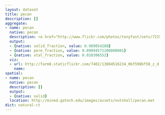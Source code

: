 ```yaml
---
layout: dataset
title: pecan
description: []
aggregate:
- name: pecan
  native: pecan
  description: <a href="http://www.flickr.com/photos/tonyfast/sets/72157642203874925/">Some visualizations of the Pecan CT volume.</a>
  output:
  - {native: solid_fraction, value: 0.909054288}
  - {native: pore_fraction, value: 0.09094571200000001}
  - {native: xtal_fraction, value: 0.010306552}
  viz:
  - url: http://farm8.staticflickr.com/7402/13084516234_0bf598bf50_z_d.jpg
    name: 
spatial:
- name: pecan
  native: pecan
  description: []
  output:
  - {native: solid}
  location: http://mined.gatech.edu/images/assets/nutshell/pecan.mat
dict: natural-ct
---
```

